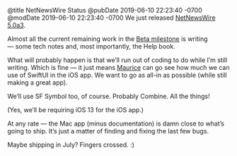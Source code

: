 @title NetNewsWire Status
@pubDate 2019-06-10 22:23:40 -0700
@modDate 2019-06-10 22:23:40 -0700
We just released [NetNewsWire 5.0a3](https://nnw.ranchero.com/2019/06/10/netnewswire-a.html).

Almost all the current remaining work in the [Beta milestone](https://github.com/brentsimmons/NetNewsWire/milestone/2) is writing — some tech notes and, most importantly, the Help book.

What will probably happen is that we’ll run out of coding to do while I’m still writing. Which is fine — it just means [Maurice](https://github.com/vincode-io) can go see how much we can use of SwiftUI in the iOS app. We want to go as all-in as possible (while still making a great app).

We’ll use SF Symbol too, of course. Probably Combine. All the things!

(Yes, we’ll be requiring iOS 13 for the iOS app.)

At any rate — the Mac app (minus documentation) is damn close to what’s going to ship. It’s just a matter of finding and fixing the last few bugs.

Maybe shipping in July? Fingers crossed. :)
